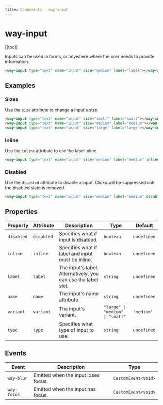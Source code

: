 ```yaml
---
title: Components - way-input
---
```


# way-input

[[toc]]

Inputs can be used in forms, or anywhere where the user needs to provide information.
<way-input type="text" name="input" size="medium" label="label"></way-input>

```html
<way-input type="text" name="input" size="medium" label="label"></way-input>
```

## Examples

### Sizes

Use the `size` attribute to change a input's size.

<way-input type="text" name="input" size="small" label="small"></way-input>
<way-input type="text" name="input" size="medium" label="medium"></way-input>
<way-input type="text" name="input" size="large" label="large"></way-input>

```html
<way-input type="text" name="input" size="small" label="small"></way-input>
<way-input type="text" name="input" size="medium" label="medium"></way-input>
<way-input type="text" name="input" size="large" label="large"></way-input>
```

### Inline

Use the `inline` attribute to use the label inline.

<way-input type="text" name="input" size="medium" label="medium" inline></way-input>

```html
<way-input type="text" name="input" size="medium" label="medium" inline></way-input>
```

### Disabled

Use the `disabled` attribute to disable a input. Clicks will be suppressed until the disabled state is removed.

<way-input type="text" name="input" size="medium" label="medium" disabled></way-input>

```html
<way-input type="text" name="input" size="medium" label="medium" disabled></way-input>
```

## Properties

| Property   | Attribute  | Description                                                   | Type                             | Default     |
| ---------- | ---------- | ------------------------------------------------------------- | -------------------------------- | ----------- |
| `disabled` | `disabled` | Specifies what if input is disabled.                          | `boolean`                        | `undefined` |
| `inline`   | `inline`   | Specifies what if label and input must be inline.             | `boolean`                        | `undefined` |
| `label`    | `label`    | The input's label. Alternatively, you can use the label slot. | `string`                         | `undefined` |
| `name`     | `name`     | The input's name attribute.                                   | `string`                         | `undefined` |
| `variant`  | `variant`  | The input's variant.                                          | `"large" \| "medium" \| "small"` | `'medium'`  |
| `type`     | `type`     | Specifies what type of input to use.                          | `string`                         | `undefined` |

## Events

| Event       | Description                         | Type                |
| ----------- | ----------------------------------- | ------------------- |
| `way-blur`  | Emitted when the input loses focus. | `CustomEvent<void>` |
| `way-focus` | Emitted when the input has focus.   | `CustomEvent<void>` |
